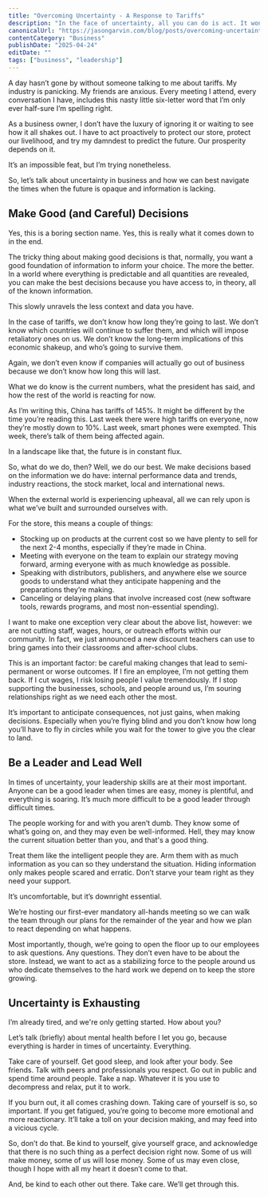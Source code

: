```yaml
---
title: "Overcoming Uncertainty - A Response to Tariffs"
description: "In the face of uncertainty, all you can do is act. It won't be perfect, but it's important to keep moving to stay ahead of the changing business landscape."
canonicalUrl: "https://jasongarvin.com/blog/posts/overcoming-uncertainty-a-response-to-tariffs"
contentCategory: "Business"
publishDate: "2025-04-24"
editDate: ""
tags: ["business", "leadership"]
---
```


A day hasn’t gone by without someone talking to me about tariffs. My industry is panicking. My friends are anxious. Every meeting I attend, every conversation I have, includes this nasty little six-letter word that I’m only ever half-sure I’m spelling right.

As a business owner, I don’t have the luxury of ignoring it or waiting to see how it all shakes out. I have to act proactively to protect our store, protect our livelihood, and try my damndest to predict the future. Our prosperity depends on it.

It’s an impossible feat, but I’m trying nonetheless.

So, let’s talk about uncertainty in business and how we can best navigate the times when the future is opaque and information is lacking.

## Make Good (and Careful) Decisions

Yes, this is a boring section name. Yes, this is really what it comes down to in the end.

The tricky thing about making good decisions is that, normally, you want a good foundation of information to inform your choice. The more the better. In a world where everything is predictable and all quantities are revealed, you can make the best decisions because you have access to, in theory, all of the known information.

This slowly unravels the less context and data you have.

In the case of tariffs, we don’t know how long they’re going to last. We don’t know which countries will continue to suffer them, and which will impose retaliatory ones on us. We don’t know the long-term implications of this economic shakeup, and who’s going to survive them.

Again, we don’t even know if companies will actually go out of business because we don’t know how long this will last.

What we do know is the current numbers, what the president has said, and how the rest of the world is reacting for now.

As I’m writing this, China has tariffs of 145%. It might be different by the time you’re reading this. Last week there were high tariffs on everyone, now they’re mostly down to 10%. Last week, smart phones were exempted. This week, there’s talk of them being affected again.

In a landscape like that, the future is in constant flux.

So, what do we do, then? Well, we do our best. We make decisions based on the information we do have: internal performance data and trends, industry reactions, the stock market, local and international news.

When the external world is experiencing upheaval, all we can rely upon is what we’ve built and surrounded ourselves with.

For the store, this means a couple of things:

- Stocking up on products at the current cost so we have plenty to sell for the next 2-4 months, especially if they’re made in China.
- Meeting with everyone on the team to explain our strategy moving forward, arming everyone with as much knowledge as possible.
- Speaking with distributors, publishers, and anywhere else we source goods to understand what they anticipate happening and the preparations they’re making.
- Canceling or delaying plans that involve increased cost (new software tools, rewards programs, and most non-essential spending).

I want to make one exception very clear about the above list, however: we are not cutting staff, wages, hours, or outreach efforts within our community. In fact, we just announced a new discount teachers can use to bring games into their classrooms and after-school clubs.

This is an important factor: be careful making changes that lead to semi-permanent or worse outcomes. If I fire an employee, I’m not getting them back. If I cut wages, I risk losing people I value tremendously. If I stop supporting the businesses, schools, and people around us, I’m souring relationships right as we need each other the most.

It’s important to anticipate consequences, not just gains, when making decisions. Especially when you’re flying blind and you don’t know how long you’ll have to fly in circles while you wait for the tower to give you the clear to land.

## Be a Leader and Lead Well

In times of uncertainty, your leadership skills are at their most important. Anyone can be a good leader when times are easy, money is plentiful, and everything is soaring. It’s much more difficult to be a good leader through difficult times.

The people working for and with you aren’t dumb. They know some of what’s going on, and they may even be well-informed. Hell, they may know the current situation better than you, and that's a good thing.

Treat them like the intelligent people they are. Arm them with as much information as you can so they understand the situation. Hiding information only makes people scared and erratic. Don’t starve your team right as they need your support.

It’s uncomfortable, but it’s downright essential.

We’re hosting our first-ever mandatory all-hands meeting so we can walk the team through our plans for the remainder of the year and how we plan to react depending on what happens.

Most importantly, though, we’re going to open the floor up to our employees to ask questions. Any questions. They don’t even have to be about the store. Instead, we want to act as a stabilizing force to the people around us who dedicate themselves to the hard work we depend on to keep the store growing.

## Uncertainty is Exhausting

I’m already tired, and we're only getting started. How about you?

Let’s talk (briefly) about mental health before I let you go, because everything is harder in times of uncertainty. Everything.

Take care of yourself. Get good sleep, and look after your body. See friends. Talk with peers and professionals you respect. Go out in public and spend time around people. Take a nap. Whatever it is you use to decompress and relax, put it to work.

If you burn out, it all comes crashing down. Taking care of yourself is so, so important. If you get fatigued, you’re going to become more emotional and more reactionary. It’ll take a toll on your decision making, and may feed into a vicious cycle.

So, don’t do that. Be kind to yourself, give yourself grace, and acknowledge that there is no such thing as a perfect decision right now. Some of us will make money, some of us will lose money. Some of us may even close, though I hope with all my heart it doesn’t come to that.

And, be kind to each other out there. Take care. We’ll get through this.
